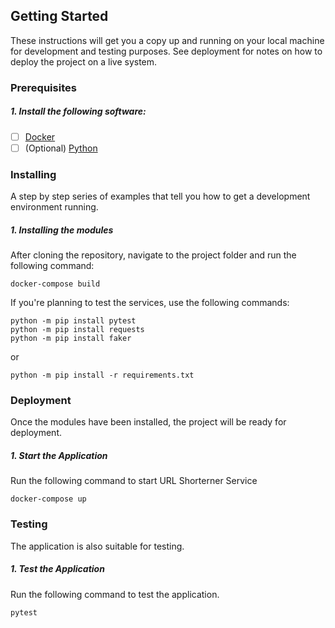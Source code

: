 ## Getting Started
These instructions will get you a copy up and running on your local machine for development and testing purposes. See deployment for notes on how to deploy the project on a live system.

### Prerequisites
##### 1. Install the following software:
- [ ] [Docker](https://www.docker.com/)
- [ ] (Optional) [Python](https://www.python.org/)

### Installing
A step by step series of examples that tell you how to get a development environment running.

##### 1. Installing the modules
After cloning the repository, navigate to the project folder and run the following command: 
```console
docker-compose build
```

If you're planning to test the services, use the following commands:
```console   
python -m pip install pytest
python -m pip install requests
python -m pip install faker
```

or 

```console   
python -m pip install -r requirements.txt
```

### Deployment
Once the modules have been installed, the project will be ready for deployment. 

##### 1. Start the Application
Run the following command to start URL Shorterner Service
```console   
docker-compose up
```

### Testing
The application is also suitable for testing.

##### 1. Test the Application
Run the following command to test the application.
```console   
pytest
```